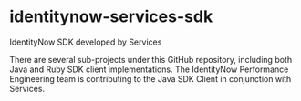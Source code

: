 # identitynow-services-sdk
IdentityNow SDK developed by Services

There are several sub-projects under this GitHub repository, including both Java and Ruby SDK client implementations.  The IdentityNow Performance Engineering team is contributing to the Java SDK Client in conjunction with Services.  
